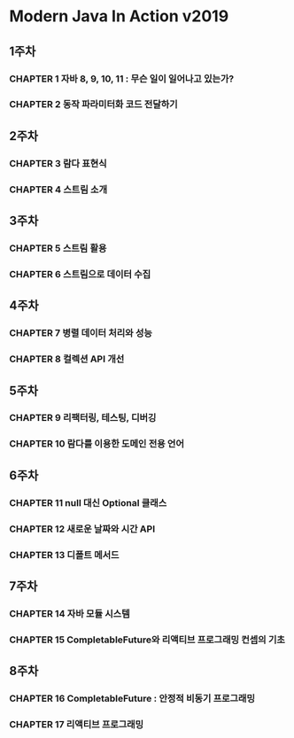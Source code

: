 # Modern Java In Action v2019

## 1주차
### CHAPTER 1 자바 8, 9, 10, 11 : 무슨 일이 일어나고 있는가?
### CHAPTER 2 동작 파라미터화 코드 전달하기

## 2주차
### CHAPTER 3 람다 표현식
### CHAPTER 4 스트림 소개

## 3주차
### CHAPTER 5 스트림 활용
### CHAPTER 6 스트림으로 데이터 수집

## 4주차
### CHAPTER 7 병렬 데이터 처리와 성능
### CHAPTER 8 컬렉션 API 개선

## 5주차
### CHAPTER 9 리팩터링, 테스팅, 디버깅
### CHAPTER 10 람다를 이용한 도메인 전용 언어

## 6주차
### CHAPTER 11 null 대신 Optional 클래스
### CHAPTER 12 새로운 날짜와 시간 API
### CHAPTER 13 디폴트 메서드

## 7주차
### CHAPTER 14 자바 모듈 시스템
### CHAPTER 15 CompletableFuture와 리액티브 프로그래밍 컨셉의 기초

## 8주차
### CHAPTER 16 CompletableFuture : 안정적 비동기 프로그래밍
### CHAPTER 17 리액티브 프로그래밍